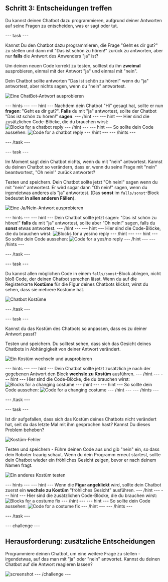 ## Schritt 3: Entscheidungen treffen

Du kannst deinen Chatbot dazu programmieren, aufgrund deiner Antworten auf seine Fragen zu entscheiden, was er sagt oder tut.

--- task ---

Kannst Du den Chatbot dazu programmieren, die Frage "Geht es dir gut?" zu stellen und dann mit "Das ist schön zu hören!" zurück zu antworten, aber nur **falls** die Antwort des Anwenders "ja" ist?

Um deinen neuen Code korrekt zu testen, solltest du ihn **zweimal** ausprobieren, einmal mit der Antwort "ja" und einmal mit "nein".

Dein Chatbot sollte antworten "Das ist schön zu hören!" wenn du "ja" antwortest, aber nichts sagen, wenn du "nein" antwortest.

![Eine ChatBot-Antwort ausprobieren](images/chatbot-if-test.png)

--- hints --- --- hint --- Nachdem dein Chatbot "Hi" gesagt hat, sollte er nun **fragen**: "Geht es dir gut?". **Falls** du mit "ja" antwortest, sollte der Chatbot "Das ist schön zu hören!" **sagen**. --- /hint --- --- hint --- Hier sind die zusätzlichen Code-Blöcke, die du brauchen wirst: ![Blocks for a chatbot reply](images/chatbot-if-blocks.png) --- /hint --- --- hint --- So sollte dein Code aussehen: ![Code for a chatbot reply](images/chatbot-if-code.png) --- /hint --- --- /hints ---

--- /task ---

--- task ---

Im Moment sagt dein Chatbot nichts, wenn du mit "nein" antwortest. Kannst du deinen Chatbot so verändern, dass er, wenn du seine Frage mit "nein" beantwortest, "Oh nein!" zurück antwortet?

Testen und speichern. Dein Chatbot sollte jetzt "Oh nein!" sagen wenn du mit "nein" antwortest. Er wird sogar dann "Oh nein!" sagen, wenn du irgendetwas anderes als "ja" antwortest. (Das **sonst** im `falls/sonst`-Block bedeutet **in allen anderen Fällen**).

![Eine Ja/Nein-Antwort ausprobieren](images/chatbot-if-else-test.png)

--- hints --- --- hint --- Dein Chatbot sollte jetzt sagen: "Das ist schön zu hören!" **falls** du mit "ja" antwortest, sollte aber "Oh nein!" sagen, falls du **sonst** etwas antwortest. --- /hint --- --- hint --- Hier sind die Code-Blöcke, die du brauchen wirst: ![Blocks for a yes/no reply](images/chatbot-if-else-blocks.png) --- /hint --- --- hint --- So sollte dein Code aussehen: ![Code for a yes/no reply](images/chatbot-if-else-code.png) --- /hint --- --- /hints ---

--- /task ---

--- task ---

Du kannst allen möglichen Code in einem `falls/sonst`-Block ablegen, nicht bloß Code, der deinen Chatbot sprechen lässt. Wenn du auf die Registerkarte **Kostüme** für die Figur deines Chatbots klickst, wirst du sehen, dass sie mehrere Kostüme hat.

![Chatbot Kostüme](images/chatbot-costume-view.png)

--- /task ---

--- task ---

Kannst du das Kostüm des Chatbots so anpassen, dass es zu deiner Antwort passt?

Testen und speichern. Du solltest sehen, dass sich das Gesicht deines Chatbots in Abhängigkeit von deiner Antwort verändert.

![Ein Kostüm wechseln und ausprobieren](images/chatbot-costume-test.png)

--- hints --- --- hint --- Dein Chatbot sollte jetzt zusätzlich je nach der gegebenen Antwort den Block **wechsle zu Kostüm** ausführen. --- /hint --- --- hint --- Hier sind die Code-Blöcke, die du brauchen wirst: ![Blocks for a changing costume](images/chatbot-costume-blocks.png) --- /hint --- --- hint --- So sollte dein Code aussehen: ![Code for a changing costume](images/chatbot-costume-code.png) --- /hint --- --- /hints ---

--- /task ---

--- task ---

Ist dir aufgefallen, dass sich das Kostüm deines Chatbots nicht verändert hat, seit du das letzte Mal mit ihm gesprochen hast? Kannst Du dieses Problem beheben?

![Kostüm-Fehler](images/chatbot-costume-bug-test.png)

Testen und speichern - Führe deinen Code aus und gib "nein" ein, so dass dein Roboter traurig schaut. Wenn du dein Programm erneut startest, sollte dein Chatbot wieder ein fröhliches Gesicht zeigen, bevor er nach deinem Namen fragt.

![Ein anderes Kostüm testen](images/chatbot-costume-fix-test.png)

--- hints --- --- hint --- Wenn die **Figur angeklickt** wird, sollte dein Chatbot zuerst ein **wechsle zu Kostüm** "fröhliches Gesicht" ausführen. --- /hint --- --- hint --- Hier sind die zusätzlichen Code-Blöcke, die du brauchen wirst: ![Blocks for a costume fix](images/chatbot-costume-fix-blocks.png) --- /hint --- --- hint --- So sollte dein Code aussehen: ![Code for a costume fix](images/chatbot-costume-fix-code.png) --- /hint --- --- /hints ---

--- /task ---

--- challenge ---

## Herausforderung: zusätzliche Entscheidungen

Programmiere deinen Chatbot, um eine weitere Frage zu stellen - irgendetwas, auf das man mit "ja" oder "nein" antwortet. Kannst du deinen Chatbot auf die Antwort reagieren lassen?

![screenshot](images/chatbot-joke.png) --- /challenge ---